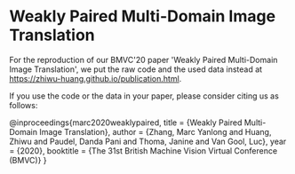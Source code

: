 # Weakly Paired Multi-Domain Image Translation


For the reproduction of our BMVC'20 paper 'Weakly Paired Multi-Domain Image Translation', we put the raw code and the used data instead at https://zhiwu-huang.github.io/publication.html.

If you use the code or the data in your paper, please consider citing us as follows:

@inproceedings{marc2020weaklypaired,
title = {Weakly Paired Multi-Domain Image Translation},
author = {Zhang, Marc Yanlong and
Huang, Zhiwu and
Paudel, ‪Danda Pani and
Thoma, Janine and
Van Gool, Luc},
year = {2020},
booktitle = {The 31st British Machine Vision Virtual Conference (BMVC)}
}
